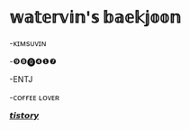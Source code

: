 # 𝕨𝕒𝕥𝕖𝕣𝕧𝕚𝕟'𝕤 𝕓𝕒𝕖𝕜𝕛𝕠𝕠𝕟

-ᴋɪᴍsᴜᴠɪɴ

-❾❽⓿❹❶❼

-ENTJ

-ᴄᴏғғᴇᴇ ʟᴏᴠᴇʀ

[𝙩𝙞𝙨𝙩𝙤𝙧𝙮](https://watervin.tistory.com/)
